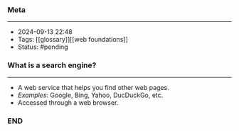### Meta
- - -
- 2024-09-13 22:48
- Tags: [[glossary]][[web foundations]]
- Status: #pending

### What is a search engine?
- - -
- A web service that helps you find other web pages.
- *Examples*: Google, Bing, Yahoo, DucDuckGo, etc.
- Accessed through a web browser.

### END

